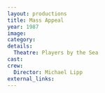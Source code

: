 ```yaml
---
layout: productions
title: Mass Appeal
year: 1987
image:
category:
details:
  Theatre: Players by the Sea
cast:
crew:
  Director: Michael Lipp
external_links:
---
```

